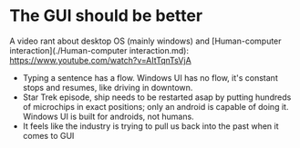 # The GUI should be better

A video rant about desktop OS (mainly windows) and [Human-computer interaction](./Human-computer interaction.md): https://www.youtube.com/watch?v=AItTqnTsVjA

- Typing a sentence has a flow. Windows UI has no flow, it's constant stops and resumes, like driving in downtown.
- Star Trek episode, ship needs to be restarted asap by putting hundreds of microchips in exact positions; only an android is capable of doing it. Windows UI is built for androids, not humans.
- It feels like the industry is trying to pull us back into the past when it comes to GUI

